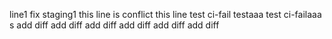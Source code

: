 line1
fix staging1
this line is conflict
this line
test ci-fail
testaaa
test ci-failaaa
s
add diff
add diff
add diff
add diff
add diff
add diff